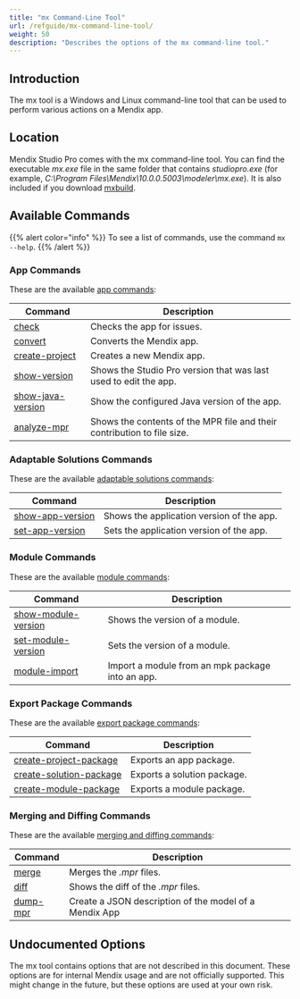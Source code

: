 ```yaml
---
title: "mx Command-Line Tool"
url: /refguide/mx-command-line-tool/
weight: 50
description: "Describes the options of the mx command-line tool."
---
```


## Introduction

The mx tool is a Windows and Linux command-line tool that can be used to perform various actions on a Mendix app.

## Location

Mendix Studio Pro comes with the mx command-line tool. You can find the executable *mx.exe* file in the same folder that contains *studiopro.exe* (for example, *C:\Program Files\Mendix\10.0.0.5003\modeler\mx.exe*). It is also included if you download [mxbuild](/refguide/mxbuild/).

## Available Commands

{{% alert color="info" %}}
To see a list of commands, use the command `mx --help`.
{{% /alert %}}

### App Commands

These are the available [app commands](/refguide/mx-command-line-tool/app/):

| Command  | Description |
| --- | --- |
| [check](/refguide/mx-command-line-tool/app/#check) | Checks the app for issues. |
| [convert](/refguide/mx-command-line-tool/app/#convert) | Converts the Mendix app. |
| [create-project](/refguide/mx-command-line-tool/app/#create-project) | Creates a new Mendix app. |
| [show-version](/refguide/mx-command-line-tool/app/#show-version) | Shows the Studio Pro version that was last used to edit the app. |
| [show-java-version](/refguide/mx-command-line-tool/app/#show-java-version) | Show the configured Java version of the app. |
| [analyze-mpr](/refguide/mx-command-line-tool/analyze-mpr/) | Shows the contents of the MPR file and their contribution to file size. |

### Adaptable Solutions Commands

These are the available [adaptable solutions commands](/refguide/mx-command-line-tool/adaptable/):

| Command | Description|
| --- | --- |
| [show-app-version](/refguide/mx-command-line-tool/adaptable/#show-app-version) | Shows the application version of the app. |
| [set-app-version](/refguide/mx-command-line-tool/adaptable/#set-app-version) | Sets the application version of the app. |

### Module Commands

These are the available [module commands](/refguide/mx-command-line-tool/module/):

|  Command | Description |
|---|---|
| [show-module-version](/refguide/mx-command-line-tool/module/#show-module-version) | Shows the version of a module. |
| [set-module-version](/refguide/mx-command-line-tool/module/#set-module-version) | Sets the version of a module. |
| [module-import](/refguide/mx-command-line-tool/module/#module-import) | Import a module from an mpk package into an app. |

### Export Package Commands

These are the available [export package commands](/refguide/mx-command-line-tool/export/):

|  Command | Description |
| --- | --- |
| [create-project-package](/refguide/mx-command-line-tool/export/#create-project-package) | Exports an app package. |
| [create-solution-package](/refguide/mx-command-line-tool/export/#create-solution-package) | Exports a solution package. |
| [create-module-package](/refguide/mx-command-line-tool/export/#create-module-package) | Exports a module package. |

### Merging and Diffing Commands

These are the available [merging and diffing commands](/refguide/mx-command-line-tool/merge/):

|   Command | Description |
| --- | --- |
| [merge](/refguide/mx-command-line-tool/merge/#merge) | Merges the *.mpr* files. |
| [diff](/refguide/mx-command-line-tool/merge/#diff) | Shows the diff of the *.mpr* files. |
| [dump-mpr](/refguide/mx-command-line-tool/dump-mpr/) | Create a JSON description of the model of a Mendix App |

## Undocumented Options

The mx tool contains options that are not described in this document. These options are for internal Mendix usage and are not officially supported. This might change in the future, but these options are used at your own risk.
